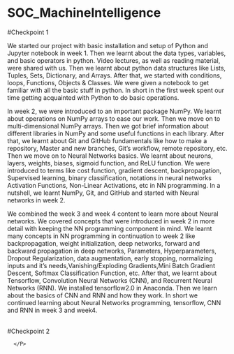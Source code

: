 # SOC_MachineIntelligence
#Checkpoint 1
    <P>   We started our project with basic installation and setup of Python and Jupyter notebook in week 1. Then we learnt about the data types, variables, and basic operators in python. Video lectures, as well as reading material, were shared with us. Then we learnt about python data structures like Lists, Tuples, Sets, Dictionary, and Arrays. After that, we started with conditions, loops, Functions, Objects & Classes. We were given a notebook to get familiar with all the basic stuff in python. In short in the first week spent our time getting acquainted with Python to do basic operations.</P>
    <P>   In week 2, we were introduced to an important package NumPy. We learnt about operations on NumPy arrays to ease our work. Then we move on to multi-dimensional NumPy arrays. Then we got brief information about different libraries in NumPy and some useful functions in each library. After that, we learnt about Git and GitHub fundamentals like how to make a repository, Master and new branches, Git’s workflow, remote repository, etc. Then we move on to Neural Networks basics. We learnt about neurons, layers, weights, biases, sigmoid function, and ReLU function. We were introduced to terms like cost function, gradient descent, backpropagation, Supervised learning, binary classification, notations in neural networks Activation Functions, Non-Linear Activations, etc in NN programming. In a nutshell, we learnt NumPy, Git, and GitHub and started with Neural networks in week 2.</P>
     <P>   We combined the week 3 and week 4 content to learn more about Neural networks. We covered concepts that were introduced in week 2 in more detail with keeping the NN programming component in mind. We learnt many concepts in NN programming in continuation to week 2 like backpropagation, weight initialization, deep networks, forward and backward propagation in deep networks, Parameters, Hyperparameters, Dropout Regularization, data augmentation, early stopping, normalizing inputs and it’s needs,Vanishing/Exploding Gradients,Mini Batch Gradient Descent, Softmax Classification Function, etc. After that, we learnt about Tensorflow, Convolution Neural Networks (CNN), and Recurrent Neural Networks (RNN). We installed tensorflow2.0 in Anaconda. Then we learn about the basics of CNN and RNN and how they work. In short we continued learning about Neural Networks programming, tensorflow, CNN and RNN in week 3 and week4.</P>  
#Checkpoint 2
      <P>
            
      </P>
